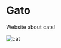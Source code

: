 # Gato
Website about cats!

![cat](https://github.com/Rapid-merc/Gato/assets/63774072/c3284322-5c44-4b52-a525-1d69ef366cd8)
